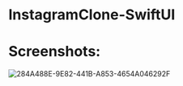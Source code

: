 # InstagramClone-SwiftUI
# Screenshots:
![284A488E-9E82-441B-A853-4654A046292F](https://github.com/mieng18/InstagramClone-SwiftUI/assets/48541586/80c1684b-9f7e-4b2c-ba8f-77b652598824)
